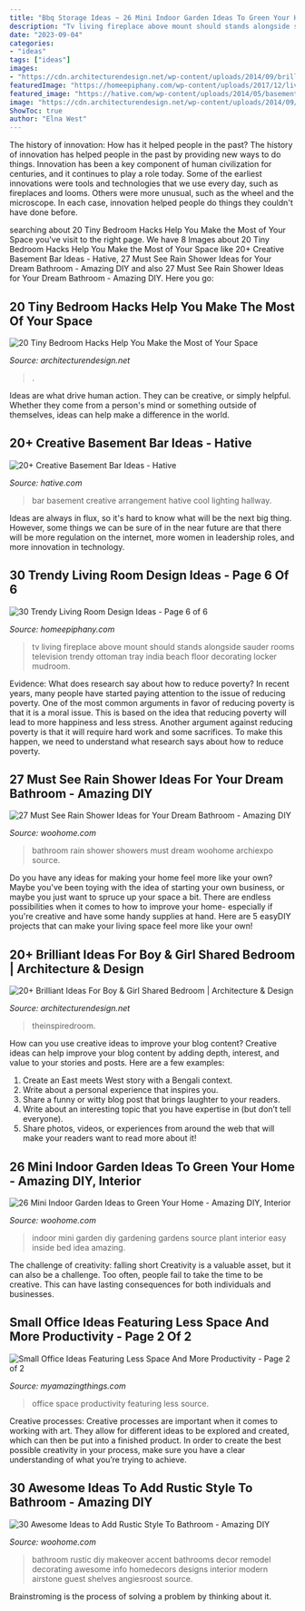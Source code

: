 ```yaml
---
title: "Bbq Storage Ideas ~ 26 Mini Indoor Garden Ideas To Green Your Home"
description: "Tv living fireplace above mount should stands alongside sauder rooms television trendy ottoman tray india beach floor decorating locker mudroom"
date: "2023-09-04"
categories:
- "ideas"
tags: ["ideas"]
images:
- "https://cdn.architecturendesign.net/wp-content/uploads/2014/09/brilliant-ideas-for-tiny-bedroom-3.jpg"
featuredImage: "https://homeepiphany.com/wp-content/uploads/2017/12/living-rooms_335.jpg"
featured_image: "https://hative.com/wp-content/uploads/2014/05/basement-bar-ideas/13-wall-arrangement.jpg"
image: "https://cdn.architecturendesign.net/wp-content/uploads/2014/09/brilliant-ideas-for-tiny-bedroom-3.jpg"
ShowToc: true
author: "Elna West"
---
```



The history of innovation: How has it helped people in the past?
The history of innovation has helped people in the past by providing new ways to do things. Innovation has been a key component of human civilization for centuries, and it continues to play a role today. Some of the earliest innovations were tools and technologies that we use every day, such as fireplaces and looms. Others were more unusual, such as the wheel and the microscope. In each case, innovation helped people do things they couldn't have done before.

	

		
searching about 20 Tiny Bedroom Hacks Help You Make the Most of Your Space you've visit to the right page. We have 8 Images about 20 Tiny Bedroom Hacks Help You Make the Most of Your Space like 20+ Creative Basement Bar Ideas - Hative, 27 Must See Rain Shower Ideas for Your Dream Bathroom - Amazing DIY and also 27 Must See Rain Shower Ideas for Your Dream Bathroom - Amazing DIY. Here you go:
		
    
## 20 Tiny Bedroom Hacks Help You Make The Most Of Your Space

<img loading=lazy src="https://cdn.architecturendesign.net/wp-content/uploads/2014/09/brilliant-ideas-for-tiny-bedroom-3.jpg" onerror="this.onerror=null;this.src='https://tse3.mm.bing.net/th?id=OIP.NwGbqJJzj9FTGxzvawxOUgHaKu&amp;pid=15.1';" alt="20 Tiny Bedroom Hacks Help You Make the Most of Your Space">

_Source: architecturendesign.net_

>. 

	

Ideas are what drive human action. They can be creative, or simply helpful. Whether they come from a person's mind or something outside of themselves, ideas can help make a difference in the world.

    
## 20+ Creative Basement Bar Ideas - Hative

<img loading=lazy src="https://hative.com/wp-content/uploads/2014/05/basement-bar-ideas/13-wall-arrangement.jpg" onerror="this.onerror=null;this.src='https://tse1.mm.bing.net/th?id=OIP.cFNCNa6iVc-TO7xSlDm1QQHaJ3&amp;pid=15.1';" alt="20+ Creative Basement Bar Ideas - Hative">

_Source: hative.com_

>bar basement creative arrangement hative cool lighting hallway. 

	

Ideas are always in flux, so it's hard to know what will be the next big thing. However, some things we can be sure of in the near future are that there will be more regulation on the internet, more women in leadership roles, and more innovation in technology.

    
## 30 Trendy Living Room Design Ideas - Page 6 Of 6

<img loading=lazy src="https://homeepiphany.com/wp-content/uploads/2017/12/living-rooms_335.jpg" onerror="this.onerror=null;this.src='https://tse3.mm.bing.net/th?id=OIP.q5sFeGeDrCQGTKSghcuEQwHaLI&amp;pid=15.1';" alt="30 Trendy Living Room Design Ideas - Page 6 of 6">

_Source: homeepiphany.com_

>tv living fireplace above mount should stands alongside sauder rooms television trendy ottoman tray india beach floor decorating locker mudroom. 

	

Evidence: What does research say about how to reduce poverty?
In recent years, many people have started paying attention to the issue of reducing poverty. One of the most common arguments in favor of reducing poverty is that it is a moral issue. This is based on the idea that reducing poverty will lead to more happiness and less stress. Another argument against reducing poverty is that it will require hard work and some sacrifices. To make this happen, we need to understand what research says about how to reduce poverty.

    
## 27 Must See Rain Shower Ideas For Your Dream Bathroom - Amazing DIY

<img loading=lazy src="https://www.woohome.com/wp-content/uploads/2015/03/Rain-Showers-Bathroom-ideas-woohome-18.jpg" onerror="this.onerror=null;this.src='https://tse1.mm.bing.net/th?id=OIP.gP9JFqnD8rUcIp8Y_mQcJwHaKB&amp;pid=15.1';" alt="27 Must See Rain Shower Ideas for Your Dream Bathroom - Amazing DIY">

_Source: woohome.com_

>bathroom rain shower showers must dream woohome archiexpo source. 

	

Do you have any ideas for making your home feel more like your own? Maybe you've been toying with the idea of starting your own business, or maybe you just want to spruce up your space a bit. There are endless possibilities when it comes to how to improve your home- especially if you're creative and have some handy supplies at hand. Here are 5 easyDIY projects that can make your living space feel more like your own!

    
## 20+ Brilliant Ideas For Boy &amp; Girl Shared Bedroom | Architecture &amp; Design

<img loading=lazy src="https://cdn.architecturendesign.net/wp-content/uploads/2015/05/AD-Shared-Bedroom-Boy-Girl-11.jpg" onerror="this.onerror=null;this.src='https://tse2.mm.bing.net/th?id=OIP.M9NgNSClFaWhnGIqWUev_AHaJ4&amp;pid=15.1';" alt="20+ Brilliant Ideas For Boy &amp; Girl Shared Bedroom | Architecture &amp; Design">

_Source: architecturendesign.net_

>theinspiredroom. 

	

How can you use creative ideas to improve your blog content?
Creative ideas can help improve your blog content by adding depth, interest, and value to your stories and posts. Here are a few examples:
1. Create an East meets West story with a Bengali context.
2. Write about a personal experience that inspires you.
3. Share a funny or witty blog post that brings laughter to your readers.
4. Write about an interesting topic that you have expertise in (but don’t tell everyone).  
5. Share photos, videos, or experiences from around the web that will make your readers want to read more about it!

    
## 26 Mini Indoor Garden Ideas To Green Your Home - Amazing DIY, Interior

<img loading=lazy src="http://www.woohome.com/wp-content/uploads/2014/03/Mini-Indoor-Gardening-2.jpg" onerror="this.onerror=null;this.src='https://tse1.mm.bing.net/th?id=OIP.fvWcVsV1pRPF7W_PzotdaAHaLG&amp;pid=15.1';" alt="26 Mini Indoor Garden Ideas to Green Your Home - Amazing DIY, Interior">

_Source: woohome.com_

>indoor mini garden diy gardening gardens source plant interior easy inside bed idea amazing. 

	

The challenge of creativity: falling short
Creativity is a valuable asset, but it can also be a challenge. Too often, people fail to take the time to be creative. This can have lasting consequences for both individuals and businesses.

    
## Small Office Ideas Featuring Less Space And More Productivity - Page 2 Of 2

<img loading=lazy src="http://myamazingthings.com/wp-content/uploads/2017/06/small-home-office-7.jpg" onerror="this.onerror=null;this.src='https://tse4.mm.bing.net/th?id=OIP.OOJeOHDGH7acgpjNXcXZwQHaLL&amp;pid=15.1';" alt="Small Office Ideas Featuring Less Space And More Productivity - Page 2 of 2">

_Source: myamazingthings.com_

>office space productivity featuring less source. 

	

Creative processes:
Creative processes are important when it comes to working with art. They allow for different ideas to be explored and created, which can then be put into a finished product. In order to create the best possible creativity in your process, make sure you have a clear understanding of what you’re trying to achieve.

    
## 30 Awesome Ideas To Add Rustic Style To Bathroom - Amazing DIY

<img loading=lazy src="https://www.woohome.com/wp-content/uploads/2017/07/Add-Rustic-Feel-to-Bathroom-23.jpg" onerror="this.onerror=null;this.src='https://tse3.mm.bing.net/th?id=OIP.zV-2oox1VOXSa4xhmm0TFQHaNK&amp;pid=15.1';" alt="30 Awesome Ideas to Add Rustic Style To Bathroom - Amazing DIY">

_Source: woohome.com_

>bathroom rustic diy makeover accent bathrooms decor remodel decorating awesome info homedecors designs interior modern airstone guest shelves angiesroost source. 

	

Brainstroming is the process of solving a problem by thinking about it.

